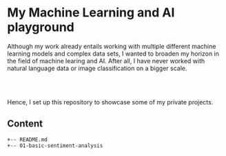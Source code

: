 # My Machine Learning and AI playground

Although my work already entails working with multiple different machine learning models and complex data sets, I wanted to broaden my horizon in
the field of machine learing and AI. After all, I have never worked with natural language data or image classification on a bigger scale.  

<br></br>

Hence, I set up this repository to showcase some of my private projects.  

## Content
```
+-- README.md
+-- 01-basic-sentiment-analysis
```

